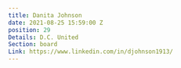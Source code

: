 ```yaml
---
title: Danita Johnson
date: 2021-08-25 15:59:00 Z
position: 29
Details: D.C. United
Section: board
Link: https://www.linkedin.com/in/djohnson1913/
---
```


